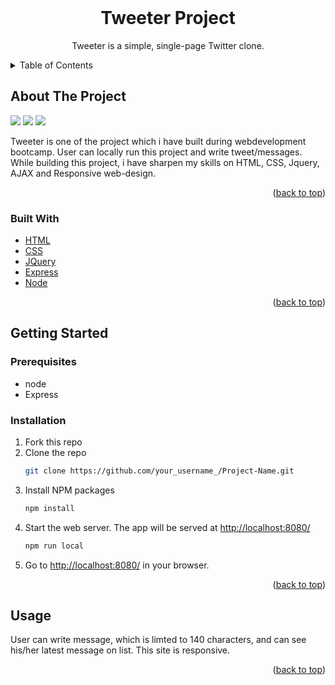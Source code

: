 
<!-- PROJECT LOGO -->
<br />
<div align="center">
  <h1 align="center">Tweeter Project</h1>
  <p align="center">
    Tweeter is a simple, single-page Twitter clone.
  </p>
</div>


<!-- TABLE OF CONTENTS -->
<details>
  <summary>Table of Contents</summary>
  <ol>
    <li>
      <a href="#about-the-project">About The Project</a>
      <ul>
        <li><a href="#built-with">Built With</a></li>
      </ul>
    </li>
    <li>
      <a href="#getting-started">Getting Started</a>
      <ul>
        <li><a href="#prerequisites">Prerequisites</a></li>
        <li><a href="#installation">Installation</a></li>
      </ul>
    </li>
    <li><a href="#usage">Usage</a></li>
  </ol>
</details>



<!-- ABOUT THE PROJECT -->
## About The Project

<img src='https://github.com/YagneshP/tweeter/blob/master/docs/tweet_message.gif'>

<img src='https://github.com/YagneshP/tweeter/blob/master/docs/responsive.gif'>

<img src='https://github.com/YagneshP/tweeter/blob/master/docs/counter.gif' >

Tweeter is one of the project which i have built during webdevelopment bootcamp. User can locally run this project and write tweet/messages. While building this project, i have sharpen my skills on HTML, CSS, Jquery, AJAX and Responsive web-design.
<p align="right">(<a href="#top">back to top</a>)</p>



### Built With

* [HTML](https://html.spec.whatwg.org/)
* [CSS](https://www.w3.org/Style/CSS/#specs)
* [JQuery](https://jquery.com)
* [Express](http://expressjs.com/)
* [Node](https://nodejs.org/en/)

<p align="right">(<a href="#top">back to top</a>)</p>


<!-- GETTING STARTED -->
## Getting Started

### Prerequisites

* node
* Express

### Installation

1. Fork this repo
2. Clone the repo
   ```sh
   git clone https://github.com/your_username_/Project-Name.git
   ```
3. Install NPM packages
   ```sh
   npm install
   ```
4. Start the web server. The app will be served at <http://localhost:8080/>
   ```sh
   npm run local
   ```
5. Go to <http://localhost:8080/> in your browser.

<p align="right">(<a href="#top">back to top</a>)</p>



<!-- USAGE EXAMPLES -->
## Usage

User can write message, which is limted to 140 characters, and can see his/her latest message on list. This site is responsive.

<p align="right">(<a href="#top">back to top</a>)</p>




